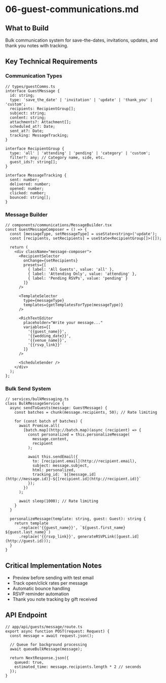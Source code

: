 # 06-guest-communications.md

## What to Build

Bulk communication system for save-the-dates, invitations, updates, and thank you notes with tracking.

## Key Technical Requirements

### Communication Types

```
// types/guestComms.ts
interface GuestMessage {
  id: string;
  type: 'save_the_date' | 'invitation' | 'update' | 'thank_you' | 'custom';
  recipients: RecipientGroup[];
  subject: string;
  content: string;
  attachments?: Attachment[];
  scheduled_at?: Date;
  sent_at?: Date;
  tracking: MessageTracking;
}

interface RecipientGroup {
  type: 'all' | 'attending' | 'pending' | 'category' | 'custom';
  filter?: any; // Category name, side, etc.
  guest_ids?: string[];
}

interface MessageTracking {
  sent: number;
  delivered: number;
  opened: number;
  clicked: number;
  bounced: string[];
}
```

### Message Builder

```
// components/communications/MessageBuilder.tsx
const GuestMessageComposer = () => {
  const [messageType, setMessageType] = useState<string>('update');
  const [recipients, setRecipients] = useState<RecipientGroup[]>([]);
  
  return (
    <div className="message-composer">
      <RecipientSelector 
        onChange={setRecipients}
        presets={[
          { label: 'All Guests', value: 'all' },
          { label: 'Attending Only', value: 'attending' },
          { label: 'Pending RSVPs', value: 'pending' }
        ]}
      />
      
      <TemplateSelector 
        type={messageType}
        templates={getTemplatesForType(messageType)}
      />
      
      <RichTextEditor 
        placeholder="Write your message..."
        variables={[
          '{{guest_name}}',
          '{{wedding_date}}',
          '{{venue_name}}',
          '{{rsvp_link}}'
        ]}
      />
      
      <ScheduleSender />
    </div>
  );
};
```

### Bulk Send System

```
// services/bulkMessaging.ts
class BulkMessageService {
  async sendToGuests(message: GuestMessage) {
    const batches = chunk(message.recipients, 50); // Rate limiting
    
    for (const batch of batches) {
      await Promise.all(
        [batch.map](http://batch.map)(async (recipient) => {
          const personalized = this.personalizeMessage(
            message.content,
            recipient
          );
          
          await this.sendEmail({
            to: [recipient.email](http://recipient.email),
            subject: message.subject,
            html: personalized,
            tracking_id: `${[message.id](http://message.id)}-${[recipient.id](http://recipient.id)}`
          });
        })
      );
      
      await sleep(1000); // Rate limiting
    }
  }
  
  personalizeMessage(template: string, guest: Guest): string {
    return template
      .replace('{{guest_name}}', `${guest.first_name} ${guest.last_name}`)
      .replace('{{rsvp_link}}', generateRSVPLink([guest.id](http://guest.id)));
  }
}
```

## Critical Implementation Notes

- Preview before sending with test email
- Track open/click rates per message
- Automatic bounce handling
- RSVP reminder automation
- Thank you note tracking by gift received

## API Endpoint

```
// app/api/guests/message/route.ts
export async function POST(request: Request) {
  const message = await request.json();
  
  // Queue for background processing
  await queueBulkMessage(message);
  
  return NextResponse.json({ 
    queued: true,
    estimated_time: message.recipients.length * 2 // seconds
  });
}
```